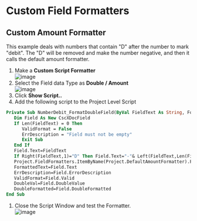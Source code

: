 # Custom Field Formatters
## Custom Amount Formatter
This example deals with numbers that contain "D" after the number to mark "debit". The "D" will be removed and make the number negative, and then it calls the default amount formatter.

1. Make a **Custom Script Formatter**  
![image](https://user-images.githubusercontent.com/47416964/87157009-dff1e180-c2bd-11ea-9837-e68d7fa39285.png)
1. Select the Field data Type as **Double / Amount**    
![image](https://user-images.githubusercontent.com/47416964/87157793-10864b00-c2bf-11ea-8a64-6e309620b127.png)
1. Click **Show Script..**
1. Add the following script to the Project Level Script
```vb
Private Sub NumberDebit_FormatDoubleField(ByVal FieldText As String, FormattedText As String, ErrDescription As String, ValidFormat As Boolean, ByRef DoubleVal As Double, ByRef DoubleFormatted As Boolean)
   Dim Field As New CscXDocField
   If Len(FieldText) = 0 Then
      ValidFormat = False
      ErrDescription = "Field must not be empty"
      Exit Sub
   End If
   Field.Text=FieldText
   If Right(FieldText,1)="D" Then Field.Text="-"& Left(FieldText,Len(FieldText)-1) ' Replace final "D" with initial "-"
   Project.FieldFormatters.ItemByName(Project.DefaultAmountFormatter).FormatField(Field)
   FormattedText=Field.Text
   ErrDescription=Field.ErrorDescription
   ValidFormat=Field.Valid
   DoubleVal=Field.DoubleValue
   DoubleFormatted=Field.DoubleFormatted
End Sub
```
1. Close the Script Window and test the Formatter.  
![image](https://user-images.githubusercontent.com/47416964/87158143-8ee2ed00-c2bf-11ea-977b-9974abd9729b.png)
